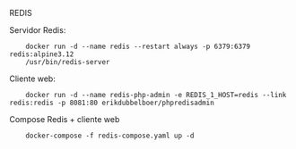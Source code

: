 REDIS

Servidor Redis:

```
    docker run -d --name redis --restart always -p 6379:6379 redis:alpine3.12
    /usr/bin/redis-server
```

Cliente web:
```
    docker run -d --name redis-php-admin -e REDIS_1_HOST=redis --link redis:redis -p 8081:80 erikdubbelboer/phpredisadmin
```

Compose Redis + cliente web
```
    docker-compose -f redis-compose.yaml up -d
```

